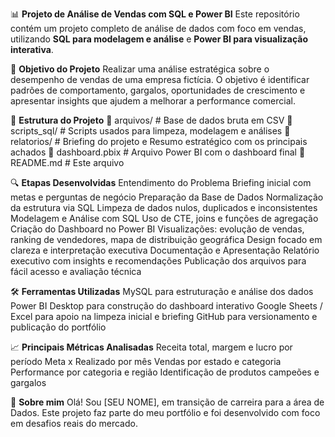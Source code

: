 📊 **Projeto de Análise de Vendas com SQL e Power BI**
Este repositório contém um projeto completo de análise de dados com foco em vendas, utilizando **SQL para modelagem e análise** e **Power BI para visualização interativa**.


🎯 **Objetivo do Projeto**
Realizar uma análise estratégica sobre o desempenho de vendas de uma empresa fictícia. 
O objetivo é identificar padrões de comportamento, gargalos, oportunidades de crescimento e apresentar insights que ajudem a melhorar a performance comercial.


🧱 **Estrutura do Projeto**
📁 arquivos/        # Base de dados bruta em CSV
📁 scripts_sql/     # Scripts usados para limpeza, modelagem e análises
📁 relatorios/      # Briefing do projeto e Resumo estratégico com os principais achados
📄 dashboard.pbix   # Arquivo Power BI com o dashboard final
📄 README.md        # Este arquivo


🔍 **Etapas Desenvolvidas**
Entendimento do Problema
Briefing inicial com metas e perguntas de negócio
Preparação da Base de Dados
Normalização da estrutura via SQL
Limpeza de dados nulos, duplicados e inconsistentes
Modelagem e Análise com SQL
Uso de CTE, joins e funções de agregação
Criação do Dashboard no Power BI
Visualizações: evolução de vendas, ranking de vendedores, mapa de distribuição geográfica
Design focado em clareza e interpretação executiva
Documentação e Apresentação
Relatório executivo com insights e recomendações
Publicação dos arquivos para fácil acesso e avaliação técnica


🛠️ **Ferramentas Utilizadas**
MySQL para estruturação e análise dos dados
Power BI Desktop para construção do dashboard interativo
Google Sheets / Excel para apoio na limpeza inicial e briefing
GitHub para versionamento e publicação do portfólio


📈 **Principais Métricas Analisadas**
Receita total, margem e lucro por período
Meta x Realizado por mês
Vendas por estado e categoria
Performance por categoria e região
Identificação de produtos campeões e gargalos


🤝 **Sobre mim**
Olá! Sou [SEU NOME], em transição de carreira para a área de Dados.
Este projeto faz parte do meu portfólio e foi desenvolvido com foco em desafios reais do mercado.
